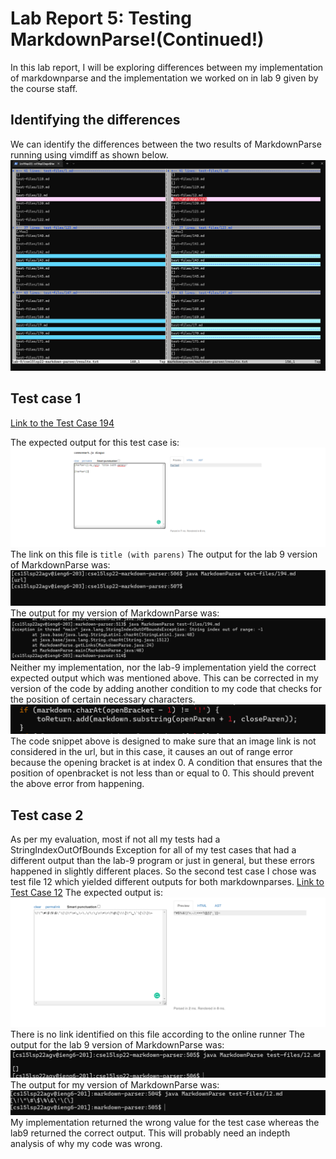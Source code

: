 # Lab Report 5: Testing MarkdownParse!(Continued!)

In this lab report, I will be exploring differences between my implementation of markdownparse and the implementation we worked on in lab 9 given by the course staff.

## Identifying the differences
We can identify the differences between the two results of MarkdownParse running using vimdiff as shown below.
![](vimdiff.png)

## Test case 1
[Link to the Test Case 194](https://github.com/knarula2099/markdown-parser/blob/main/test-files/194.md)

The expected output for this test case is:
![](expectedOutput.png)
The link on this file is `title (with parens)`
The output for the lab 9 version of MarkdownParse was:
![](test1theirs.png)
The output for my version of MarkdownParse was:
![](test1mine.png)
Neither my implementation, nor the lab-9 implementation yield the correct expected output which was mentioned above.
This can be corrected in my version of the code by adding another condition to my code that checks for the position of certain necessary characters.
![](error1.png)
The code snippet above is designed to make sure that an image link is not considered in the url, but in this case, it causes an out of range error because the opening bracket is at index 0. A condition that ensures that the position of openbracket is not less than or equal to 0. This should prevent the above error from happening.
## Test case 2
As per my evaluation, most if not all my tests had a StringIndexOutOfBounds Exception for all of my test cases that had a different output than the lab-9 program or just in general, but these errors happened in slightly different places. So the second test case I chose was test file 12 which yielded different outputs for both markdownparses.
[Link to Test Case 12](https://github.com/knarula2099/markdown-parser/blob/main/test-files/12.md)
The expected output is: 
![](testcase2output.png)
There is no link identified on this file according to the online runner
The output for the lab 9 version of MarkdownParse was:
![](lab9file12out.png)
The output for my version of MarkdownParse was:
![](myoutputcase2.png)
My implementation returned the wrong value for the test case whereas the lab9 returned the correct output. This will probably need an indepth analysis of why my code was wrong.